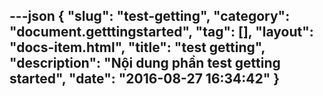 ---json
{
    "slug": "test-getting",
    "category": "document.getttingstarted",
    "tag": [],
    "layout": "docs-item.html",
    "title": "test getting",
    "description": "Nội dung phần test getting started",
    "date": "2016-08-27 16:34:42"
}
---
